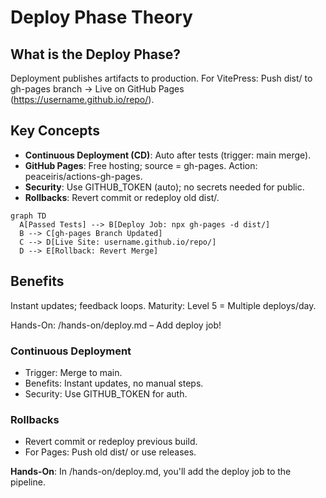 # Deploy Phase Theory

## What is the Deploy Phase?
Deployment publishes artifacts to production. For VitePress: Push dist/ to gh-pages branch → Live on GitHub Pages (https://username.github.io/repo/).

## Key Concepts
- **Continuous Deployment (CD)**: Auto after tests (trigger: main merge).
- **GitHub Pages**: Free hosting; source = gh-pages. Action: peaceiris/actions-gh-pages.
- **Security**: Use GITHUB_TOKEN (auto); no secrets needed for public.
- **Rollbacks**: Revert commit or redeploy old dist/.

```mermaid
graph TD
  A[Passed Tests] --> B[Deploy Job: npx gh-pages -d dist/]
  B --> C[gh-pages Branch Updated]
  C --> D[Live Site: username.github.io/repo/]
  D --> E[Rollback: Revert Merge]
```

## Benefits
Instant updates; feedback loops. Maturity: Level 5 = Multiple deploys/day.

Hands-On: /hands-on/deploy.md – Add deploy job!
### Continuous Deployment
- Trigger: Merge to main.
- Benefits: Instant updates, no manual steps.
- Security: Use GITHUB_TOKEN for auth.

### Rollbacks
- Revert commit or redeploy previous build.
- For Pages: Push old dist/ or use releases.

**Hands-On**: In /hands-on/deploy.md, you'll add the deploy job to the pipeline.
